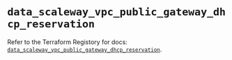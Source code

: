 # `data_scaleway_vpc_public_gateway_dhcp_reservation`

Refer to the Terraform Registory for docs: [`data_scaleway_vpc_public_gateway_dhcp_reservation`](https://registry.terraform.io/providers/scaleway/scaleway/2.22.0/docs/data-sources/vpc_public_gateway_dhcp_reservation).

